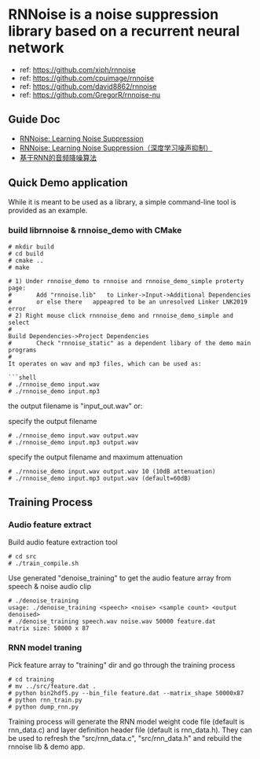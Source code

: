  # RNNoise is a noise suppression library based on a recurrent neural network
 - ref: https://github.com/xiph/rnnoise
 - ref: https://github.com/cpuimage/rnnoise
 - ref: https://github.com/david8862/rnnoise
 - ref: https://github.com/GregorR/rnnoise-nu

 

## Guide Doc
* [RNNoise: Learning Noise Suppression](https://people.xiph.org/~jm/demo/rnnoise/)
* [RNNoise: Learning Noise Suppression（深度学习噪声抑制）](https://blog.csdn.net/dakeboy/article/details/88039977)
* [基于RNN的音频降噪算法](https://cloud.tencent.com/developer/article/1094567)

## Quick Demo application
While it is meant to be used as a library, a simple command-line tool is
provided as an example.

### build librnnoise & rnnoise_demo with CMake

```shell
# mkdir build
# cd build
# cmake ..
# make
```
```To successfully make the demo executables in Visual Studio, do these two additional steps:
# 1) Under rnnoise_demo to rnnoise and rnnoise_demo_simple proterty page:
#       Add "rnnoise.lib"	to Linker->Input->Additional Dependencies 
#       or else there	appeapred to be	an unresolved Linker LNK2019 error
# 2) Right mouse click rnnnoise_demo and rnnoise_demo_simple and select 
#    
Build Dependencies->Project Dependencies
#       Check "rnnoise_static" as a dependent libary of the demo main programs
#
It operates on wav and mp3 files, which can be used as: 

```shell
# ./rnnoise_demo input.wav
# ./rnnoise_demo input.mp3
```

the output filename is "input_out.wav"
or:

specify the output filename
```shell
# ./rnnoise_demo input.wav output.wav
# ./rnnoise_demo input.mp3 output.wav
```
specify the output filename and maximum attenuation
```shell
# ./rnnoise_demo input.wav output.wav 10 (10dB attenuation)
# ./rnnoise_demo input.mp3 output.wav (default=60dB)
```

## Training Process

### Audio feature extract
Build audio feature extraction tool
```shell
# cd src
# ./train_compile.sh
```
Use generated "denoise_training" to get the audio feature array from speech & noise audio clip
```shell
# ./denoise_training
usage: ./denoise_training <speech> <noise> <sample count> <output denoised>
# ./denoise_training speech.wav noise.wav 50000 feature.dat
matrix size: 50000 x 87
```

### RNN model traning
Pick feature array to "training" dir and go through the training process
```shell
# cd training
# mv ../src/feature.dat .
# python bin2hdf5.py --bin_file feature.dat --matrix_shape 50000x87
# python rnn_train.py
# python dump_rnn.py
```
Training process will generate the RNN model weight code file (default is rnn_data.c) and layer definition header file (default is rnn_data.h). They can be used to refresh the "src/rnn_data.c", "src/rnn_data.h" and rebuild the rnnoise lib & demo app.


